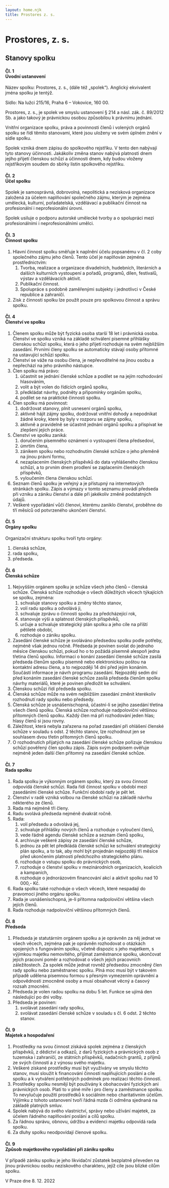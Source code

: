 ```yaml
---
layout: home.njk
title: Prostores z. s.
---
```


# Prostores, z. s.

## Stanovy spolku


#### Čl. 1 <br> Úvodní ustanovení

Název spolku: Prostores, z. s., (dále též „spolek“). Anglický ekvivalent jména spolku je tentýž.

Sídlo: Na lužci 215/16, Praha 6 – Vokovice, 160 00.

Prostores, z. s., je spolek ve smyslu ustanovení § 214 a násl. zák. č. 89/2012 Sb. a jako takový je právnickou osobou způsobilou k právnímu jednání.

Vnitřní organizace spolku, práva a povinnosti členů i volených orgánů spolku se řídí těmito stanovami, které jsou uloženy ve svém úplném znění v sídle spolku.

Spolek vzniká dnem zápisu do spolkového rejstříku. V tento den nabývají tyto stanovy účinnosti. Jakákoliv změna stanov nabývá platnosti dnem jejího přijetí členskou schůzí a účinnosti dnem, kdy budou vloženy rejstříkovým soudem do sbírky listin spolkového rejstříku.

#### Čl. 2 <br> Účel spolku

Spolek je samosprávná, dobrovolná, nepolitická a nezisková organizace založená za účelem naplňování
společného zájmu, kterým je zejména umělecká, kulturní, pořadatelská, vzdělávací a publikační činnost na profesionální i neprofesionální úrovni.

Spolek usiluje o podporu autorské umělecké tvorby a o spolupráci mezi profesionálními i neprofesionálními umělci.

#### Čl. 3 <br> Činnost spolku

1. Hlavní činnost spolku směřuje k naplnění účelu popsanému v čl. 2 coby společného zájmu jeho členů. Tento účel je naplňován zejména prostřednictvím:
	1. Tvorba, realizace a organizace divadelních, hudebních, literárních a dalších kulturních vystoupení a pořadů, programů, dílen, festivalů, výstav a vzdělávacích aktivit.
	2. Publikační činnost.
	3. Spolupráce s podobně zaměřenými subjekty i jednotlivci v České republice a zahraničí.
2. Zisk z činnosti spolku lze použít pouze pro spolkovou činnost a správu spolku.

#### Čl. 4 <br> Členství ve spolku

1. Členem spolku může být fyzická osoba starší 18 let i právnická osoba. Členství ve spolku vzniká na
základě schválení písemné přihlášky členskou schůzí spolku, která o jeho přijetí rozhoduje na svém
nejbližším zasedání. Prvními členy spolku se automaticky stávají osoby přítomné na ustavující schůzi
spolku.
2. Členství se váže na osobu člena, je nepřevoditelné na jinou osobu a nepřechází na jeho právního nástupce.
3. Člen spolku má právo:
	1. účastnit se jednání členské schůze a podílet se na jejím rozhodování hlasováním,
	1. volit a být volen do řídících orgánů spolku,
	1. předkládat návrhy, podněty a připomínky orgánům spolku,
	1. podílet se na praktické činnosti spolku.
4. Člen spolku má povinnost:
	1. dodržovat stanovy, plnit usnesení orgánů spolku,
	1. aktivně hájit zájmy spolku, dodržovat vnitřní dohody a nepodnikat žádné kroky, které by byly v rozporu se zájmy spolku,
	1. aktivně a pravidelně se účastnit jednání orgánů spolku a přispívat ke zlepšení jejich práce.
5. Členství ve spolku zaniká:
	1. doručením písemného oznámení o vystoupení člena předsedovi,
	1. úmrtím člena,
	1. zánikem spolku nebo rozhodnutím členské schůze o jeho přeměně na jinou právní formu,
	1. nezaplacením členských příspěvků do data vyhlášeného členskou schůzí, a to prvním dnem prodlení se zaplacením členských příspěvků,
	1. vyloučením člena členskou schůzí.
6. Seznam členů spolku je veřejný a je přístupný na internetových stránkách spolku. Zápis a výmazy v tomto seznamu provádí předseda při vzniku a zániku členství a dále při jakékoliv změně
podstatných údajů.
7. Veškeré vypořádání vůči členovi, kterému zaniklo členství, proběhne do tří měsíců od potvrzeného
ukončení členství.

#### Čl. 5 <br> Orgány spolku

Organizační strukturu spolku tvoří tyto orgány:

1. členská schůze,
1. rada spolku,
1. předseda.

#### Čl. 6 <br> Členská schůze

1. Nejvyšším orgánem spolku je schůze všech jeho členů – členská schůze. Členská schůze rozhoduje o všech důležitých věcech týkajících se spolku, zejména:
	1. schvaluje stanovy spolku a změny těchto stanov,
	1. volí radu spolku a odvolává ji,
	1. schvaluje zprávu o činnosti spolku za předcházející rok,
	1. stanovuje výši a splatnost členských příspěvků,
	1. určuje a schvaluje strategický plán spolku a jeho cíle na příští pětileté období,
	1. rozhoduje o zániku spolku.
2. Zasedání členské schůze je svoláváno předsedou spolku podle potřeby, nejméně však jednou ročně. Předseda je povinen svolat do jednoho měsíce členskou schůzi, pokud ho o to požádá písemně alespoň jedna třetina členů spolku. Informaci o konání zasedání členské schůze zasílá předseda členům spolku písemně nebo elektronickou poštou na kontaktní adresu člena, a to nejpozději 14 dní před jejím konáním. Součástí informace je návrh programu zasedání. Nejpozději sedm dní před konáním zasedání členské schůze zasílá předseda členům spolku návrhy materiálů, které je povinen předložit ke schválení.
3. Členskou schůzi řídí předseda spolku.
4. Členská schůze může na svém nejbližším zasedání změnit kterékoliv rozhodnutí rady spolku nebo předsedy.
5. Členská schůze je usnášeníschopná, účastní-li se jejího zasedání třetina všech členů spolku. Členská schůze rozhoduje nadpoloviční většinou přítomných členů spolku. Každý člen má při rozhodování jeden hlas; hlasy členů si jsou rovny.
6. Záležitost, která nebyla zařazena na pořad zasedání při ohlášení členské schůze v souladu s odst. 2 těchto stanov, lze rozhodnout jen se souhlasem dvou třetin přítomných členů spolku.
7. O rozhodnutích přijatých na zasedání členské schůze pořizuje členskou schůzí pověřený člen spolku zápis. Zápis svým podpisem ověřuje nejméně jeden další člen přítomný na zasedání členské schůze.

#### Čl. 7 <br> Rada spolku

1. Rada spolku je výkonným orgánem spolku, který za svou činnost odpovídá členské schůzi. Rada řídí činnost spolku v období mezi zasedáními členské schůze. Funkční období rady je pět let.
2. Členství v radě vzniká volbou na členské schůzi na základě návrhu některého ze členů.
3. Rada má nejméně tři členy.
4. Radu svolává předseda nejméně dvakrát ročně.
5. Rada:
	1. volí předsedu a odvolává jej,
	1. schvaluje přihlášky nových členů a rozhoduje o vyloučení členů,
	1. vede řádně agendu členské schůze a seznam členů spolku,
	1. archivuje veškeré zápisy ze zasedání členské schůze,
	1. jednou za pět let předkládá členské schůzi ke schválení strategický plán spolku, a to tak, aby mohl být projednán nejpozději tři měsíce před ukončením platnosti předchozího strategického plánu.
	1. rozhoduje o vstupu spolku do právnických osob,
	1. rozhoduje o členství spolku v mezinárodních organizacích, koalicích a kampaních,
	1. rozhoduje o jednorázovém financování akcí a aktivit spolku nad 10 000,- Kč.
2. Rada spolku také rozhoduje o všech věcech, které nespadají do pravomoci jiného orgánu spolku.
3. Rada je usnášeníschopná, je-li přítomna nadpoloviční většina všech jejích členů.
4. Rada rozhoduje nadpoloviční většinou přítomných členů.

#### Čl. 8 <br> Předseda

1. Předseda je statutárním orgánem spolku a je oprávněn za něj jednat ve všech věcech, zejména pak je oprávněn rozhodovat o otázkách spojených s fungováním spolku, včetně dispozic s jeho majetkem, s výjimkou majetku nemovitého, přijímat zaměstnance spolku, ukončovat jejich pracovní poměr a rozhodovat o všech jejich pracovních záležitostech. Za spolek může jednat rovněž předsedou zmocněný člen rady spolku nebo zaměstnanec spolku. Plná moc musí být v takovém případě udělena písemnou formou s přesným vymezením oprávnění a odpovědnosti zmocněné osoby a musí obsahovat věcný a časový rozsah zmocnění.
2. Předseda je volen radou spolku na dobu 5 let. Funkce se ujímá den následující po dni volby.
3. Předseda je povinen:
	1. svolávat zasedání rady spolku,
	1. svolávat zasedání členské schůze v souladu s čl. 6 odst. 2 těchto stanov.

#### Čl. 9 <br> Majetek a hospodaření

1. Prostředky na svou činnost získává spolek zejména z členských příspěvků, z dědictví a odkazů, z darů fyzických a právnických osob z tuzemska i zahraničí, ze státních příspěvků, nadačních grantů, z příjmů ze svých činností a z výnosu svého majetku.
2. Veškeré získané prostředky musí být využívány ve smyslu těchto stanov, musí sloužit k financování činností naplňujících poslání a cíle spolku a k vytváření potřebných podmínek pro realizaci těchto činností.
3. Prostředky spolku nesmějí být používány k obohacování fyzických ani právnických osob. Platí to v plné míře i pro členy a zaměstnance spolku. To nevylučuje použití prostředků k sociálním nebo charitativním účelům. Výjimku z tohoto ustanovení tvoří řádná mzda či odměna sjednaná na základě platných smluv.
4. Spolek nabývá do svého vlastnictví, správy nebo užívání majetek, za účelem řádného naplňování poslání a cílů spolku.
5. Za řádnou správu, obnovu, údržbu a evidenci majetku odpovídá rada spolku.
6. Za dluhy spolku neodpovídají členové spolku.

#### Čl. 9 <br> Způsob majetkového vypořádání při zániku spolku

V případě zániku spolku je jeho likvidační zůstatek bezplatně převeden na jinou právnickou osobu neziskového charakteru, jejíž cíle jsou blízké cílům spolku.

V Praze dne 8. 12. 2022